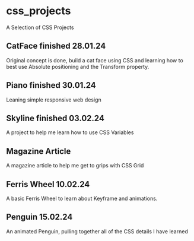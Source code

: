 # css_projects

A Selection of CSS Projects

## CatFace finished 28.01.24

Original concept is done, build a cat face using CSS and learning how to best use Absolute positioning and the Transform property.

## Piano finished 30.01.24

Leaning simple responsive web design

## Skyline finished 03.02.24

A project to help me learn how to use CSS Variables

## Magazine Article

A magazine article to help me get to grips with CSS Grid

## Ferris Wheel 10.02.24

A basic Ferris Wheel to learn about Keyframe and animations.

## Penguin 15.02.24

An animated Penguin, pulling together all of the CSS details I have learned
